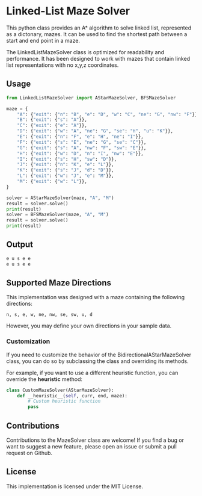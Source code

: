 # Linked-List Maze Solver

This python class provides an A* algorithm to solve linked list, represented as a dictonary, mazes. It can be used to find the shortest path between a start and end point in a maze.

The LinkedListMazeSolver class is optimized for readability and performance. It has been designed to work with mazes that contain linked list representations with no x,y,z coordinates.

## Usage

```python
from LinkedListMazeSolver import AStarMazeSolver, BFSMazeSolver

maze = {
    "A": {"exit": {"n": "B", "e": "D", "w": "C", "ne": "G", "nw": "F"}},
    "B": {"exit": {"s": "A"}},
    "C": {"exit": {"e": "A"}},
    "D": {"exit": {"w": "A", "ne": "G", "se": "H", "u": "K"}},
    "E": {"exit": {"n": "F", "e": "H", "ne": "I"}},
    "F": {"exit": {"s": "E", "ne": "G", "se": "C"}},
    "G": {"exit": {"s": "A", "nw": "F", "sw": "E"}},
    "H": {"exit": {"w": "D", "n": "I", "nw": "E"}},
    "I": {"exit": {"s": "H", "sw": "D"}},
    "J": {"exit": {"n": "K", "e": "L"}},
    "K": {"exit": {"s": "J", "d": "D"}},
    "L": {"exit": {"w": "J", "e": "M"}},
    "M": {"exit": {"w": "L"}},
}

solver = AStarMazeSolver(maze, "A", "M")
result = solver.solve()
print(result)
solver = BFSMazeSolver(maze, "A", "M")
result = solver.solve()
print(result)
```
## Output
```python
e u s e e
e u s e e
```

## Supported Maze Directions

This implementation was designed with a maze containing the following directions: 
```
n, s, e, w, ne, nw, se, sw, u, d
```
However, you may define your own directions in your sample data.

### Customization

If you need to customize the behavior of the BidirectionalAStarMazeSolver class, you can do so by subclassing the class and overriding its methods.

For example, if you want to use a different heuristic function, you can override the __heuristic__ method:
```python
class CustomMazeSolver(AStarMazeSolver):
    def __heuristic__(self, curr, end, maze):
        # Custom heuristic function
        pass
```


## Contributions

Contributions to the MazeSolver class are welcome! If you find a bug or want to suggest a new feature, please open an issue or submit a pull request on Github.

## License

This implementation is licensed under the MIT License.
